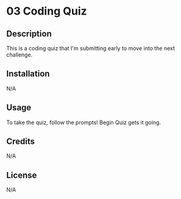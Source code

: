 # 03 Coding Quiz

## Description

This is a coding quiz that I'm submitting early to move into the next challenge.

## Installation

N/A

## Usage

To take the quiz, follow the prompts!  Begin Quiz gets it going.

## Credits

N/A

## License

N/A
